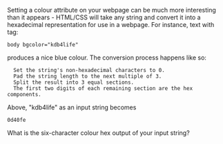 Setting a colour attribute on your webpage can be much more interesting than it appears - HTML/CSS will take any string and convert it into a hexadecimal representation for use in a webpage. For instance, text with tag:
```
body bgcolor="kdb4life"
```

produces a nice blue colour.
The conversion process happens like so:
```
  Set the string's non-hexadecimal characters to 0.
  Pad the string length to the next multiple of 3.
  Split the result into 3 equal sections.
  The first two digits of each remaining section are the hex components.
```
Above, "kdb4life" as an input string becomes
```
0d40fe
```

What is the six-character colour hex output of your input string?
